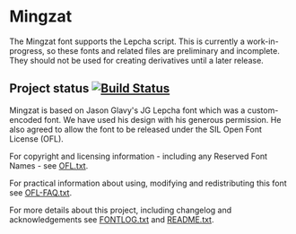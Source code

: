 # Mingzat

The Mingzat font supports the Lepcha script. This is currently a work-in-progress, so these fonts and related files are preliminary and incomplete. They should not be used for creating derivatives until a later release.


## Project status [![Build Status](http://build.palaso.org/app/rest/builds/buildType:Fonts_Mingzat/statusIcon)](http://build.palaso.org/viewType.html?buildTypeId=Fonts_Mingzat&guest=1)  


Mingzat is based on Jason Glavy's JG Lepcha font which was a custom-encoded font. We have used his design with his generous permission. He also agreed to allow the font to be released under the SIL Open Font License (OFL). 

For copyright and licensing information - including any Reserved Font Names - see [OFL.txt](OFL.txt).

For practical information about using, modifying and redistributing this font see [OFL-FAQ.txt](OFL-FAQ.txt).

For more details about this project, including changelog and acknowledgements see [FONTLOG.txt](FONTLOG.txt) and [README.txt](README.txt).
